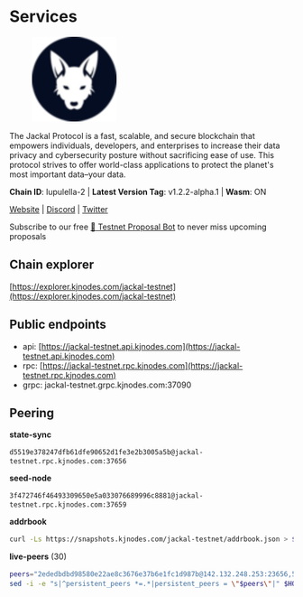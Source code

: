 # Services

<figure><img src="https://raw.githubusercontent.com/kj89/cosmos-images/main/logos/jackal.png" width="150" alt=""><figcaption></figcaption></figure>

The Jackal Protocol is a fast, scalable, and secure blockchain that empowers  individuals, developers, and enterprises to increase their data privacy and  cybersecurity posture without sacrificing ease of use. This protocol strives  to offer world-class applications to protect the planet's most important data–your data.

**Chain ID**: lupulella-2 | **Latest Version Tag**: v1.2.2-alpha.1 | **Wasm**: ON

[Website](https://jackalprotocol.com) | [Discord](https://discord.com/invite/5GKym3p6rj) | [Twitter](https://twitter.com/Jackal_Protocol)



Subscribe to our free [🤖 Testnet Proposal Bot](https://t.me/kjnodes_testnet_proposal_bot) to never miss upcoming proposals


## Chain explorer
[https://explorer.kjnodes.com/jackal-testnet](https://explorer.kjnodes.com/jackal-testnet)

## Public endpoints

* api: [https://jackal-testnet.api.kjnodes.com](https://jackal-testnet.api.kjnodes.com)
* rpc: [https://jackal-testnet.rpc.kjnodes.com](https://jackal-testnet.rpc.kjnodes.com)
* grpc: jackal-testnet.grpc.kjnodes.com:37090

## Peering

**state-sync**

```text
d5519e378247dfb61dfe90652d1fe3e2b3005a5b@jackal-testnet.rpc.kjnodes.com:37656
```

**seed-node**

```text
3f472746f46493309650e5a033076689996c8881@jackal-testnet.rpc.kjnodes.com:37659
```

**addrbook**
```bash
curl -Ls https://snapshots.kjnodes.com/jackal-testnet/addrbook.json > $HOME/.canine/config/addrbook.json
```

**live-peers** (30)
```bash
peers="2ededbdbd98580e22ae8c3676e37b6e1fc1d987b@142.132.248.253:23656,5eedbfbe64b942f4ab54db3842acf3bfab034c24@161.97.74.88:46656,e4e93ce4b050c9d821e15b69477f5da706121343@65.109.93.152:31656,84af58201840781a0a62449d1dcdb0ad0cf5bdb3@91.223.3.144:26356,11b91d243d43e761c96cfbf49f2f2bd06cce2df8@65.109.23.114:17556,d5519e378247dfb61dfe90652d1fe3e2b3005a5b@65.109.68.190:37656,0394449cab5a29f24dd4f37683d3b7622f27c0fc@65.108.206.118:61156,451622fd913f6119a67f67e65f3ab82c3fbea529@78.107.253.133:32656,4ea723e652f11433734ae2aa6f364ef0510d6636@16.163.74.176:26626,80420ad774e622bda8e1dfa9b80da11eee7eed1f@144.126.140.252:29656,6c6c7f370febd64447770da8aec0b9d359d61565@65.109.70.23:17556,9a2c091798681f89b11f8eea370bf9c6284437c5@167.86.115.183:26656,8a11570dbaa0f4d98ca2ef0ad117e9c1154d81b9@65.108.230.113:19126,2cdaa56d0778b20be8430069eefeab2138190355@78.46.106.75:37656,344d9c933f936f79f3d62eff5cd0b82775a79dac@162.19.239.230:26656,423f6f98982a368956de9bec807b8fa1ee9c099b@65.108.98.41:37656,09d9127972ded9e22f9f11833ed7fcfa149cf1fa@65.109.92.240:19126,712dd67b7abe08577d394e90a4930492c8f7d2ee@65.108.124.219:41656,d3677c7a3f9ef42d5ba213ae84c4c5749f4ee787@44.204.38.21:26656,fd5b3021fe67406e63c1a3e3e89cb243bc0791c9@65.109.32.174:32656,b549c1092e37db22576e31f19cbec4b1b3b36503@116.202.227.117:37656,ff5171d91cb033670238998dc84bdf69468bb053@51.89.232.234:27686,5c2a752c9b1952dbed075c56c600c3a79b58c395@195.3.220.57:26906,bb36af02fd6e50f3bedbc58b3589bdc203d896fc@103.19.25.157:26656,cb4f20c67900c664d52ff8b8e7e8d6b06870c0b3@95.217.207.236:27686,34bb04a3e226493e5d142c74bf78d2ed2803ee9d@213.133.100.172:27464,1f11577400a5caadedc01261e0f4902983445fb1@212.23.222.125:26656,ade4d8bc8cbe014af6ebdf3cb7b1e9ad36f412c0@176.9.82.221:17556,495c3e0f0793c1cc684e4834e1576a7ba480e06a@45.33.77.197:26656,1b191fb9ef837dec648136097f94925a15dd85ab@213.170.135.20:26516"
sed -i -e "s|^persistent_peers *=.*|persistent_peers = \"$peers\"|" $HOME/.canine/config/config.toml
```
